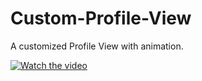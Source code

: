 # Custom-Profile-View

A customized Profile View with animation. 

[![Watch the video](https://i.imgur.com/vKb2F1B.png)](https://github.com/arikaafrinboshra/Custom-Profile-View/blob/master/CustomTableViewCell/Screen%20Recording%202020-04-16%20at%2011.42.14%20PM.mov)

